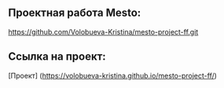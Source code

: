 ## Проектная работа Mesto:
https://github.com/Volobueva-Kristina/mesto-project-ff.git

## Ссылка на проект:
[Проект] (https://volobueva-kristina.github.io/mesto-project-ff/)
